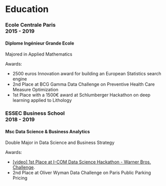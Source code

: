 # Education

### Ecole Centrale Paris <div class="right">2015 - 2019</div>

#### Diplome Ingénieur Grande Ecole

Majored in Applied Mathematics

Awards:
- 2500 euros Innovation award for building an European Statistics search engine
- 2nd Place at BCG Gamma Data Challenge on Preventive Health Care Measure Optimization
- 1st Place with a 1500€ award at Schlumberger Hackathon on deep learning applied to Lithology


### ESSEC Business School <div class="right">2018 - 2019</div>

#### Msc Data Science & Business Analytics

Double Major in Data Science and Business Strategy

Awards:
- [[video] 1st Place at I-COM Data Science Hackathon - Warner Bros. Challenge](https://www.youtube.com/watch?v=M7GXZ3cjviM).
- 2nd Place at Oliver Wyman Data Challenge on Paris Public Parking Pricing 